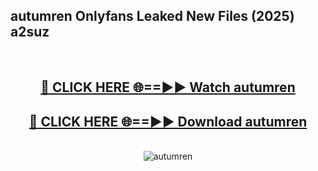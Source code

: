 <h2>autumren Onlyfans Leaked New Files (2025) a2suz</h2>
<br>
<div align="center">
<h2><a href="https://mediafiles.top/autumren&ref=git" rel="nofollow">🔴 CLICK HERE 🌐==►► Watch autumren</a></h2>
<h2><a href="https://mediafiles.top/autumren&ref=git" rel="nofollow">🔴 CLICK HERE 🌐==►► Download autumren</a></h2>
<br>
<a href="https://mediafiles.top/autumren&ref=git" rel="nofollow" data-target="animated-image.originalLink"><img src="https://i.ibb.co.com/xMMVF88/686577567.gif" alt="autumren" style="max-width: 100%; display: inline-block;" data-target="animated-image.originalImage"></a>
</div>
<br>
<br>